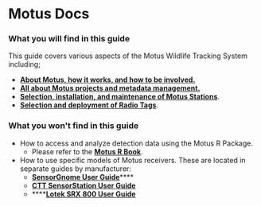 # Motus Docs

### What you will find in this guide

This guide covers various aspects of the Motus Wildlife Tracking System including;

* [**About Motus, how it works, and how to be involved.**](about-motus/introduction-and-overview.md)
* ****[**All about Motus projects and metadata management.**](project-management/introduction.md)****
* [**Selection, installation, and maintenance of Motus Stations**](broken-reference).
* [**Selection and deployment of Radio Tags**](broken-reference).

### What you won't find in this guide

* How to access and analyze detection data using the Motus R Package.
  * Please refer to the [**Motus R Book**](https://motus.org/MotusRBook/).
* How to use specific models of Motus receivers. These are located in separate guides by manufacturer:
  * [**SensorGnome User Guide**](http://docs.motus.org/sensorgnome)\*\*\*\*
  * [**CTT SensorStation User Guide**](https://store.celltracktech.com/pages/installation-guides)
  * \*\*\*\*[**Lotek SRX 800 User Guide**](https://fccid.io/FW9SRX800/User-Manual/User-Manual-2328127)

